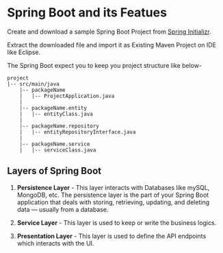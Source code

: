 # Spring Boot and its Featues

Create and download a sample Spring Boot Project from [Spring Initializr](https://start.spring.io/).

Extract the downloaded file and import it as Existing Maven Project on IDE like Eclipse.

The Spring Boot expect you to keep you project structure like below-
```
project
|-- src/main/java
    |-- packageName
    |   |-- ProjectApplication.java
    |
    |-- packageName.entity
    |   |-- entityClass.java
    |
    |-- packageName.repository
    |   |-- entityRepositoryInterface.java
    |
    |-- packageName.service
    |   |-- serviceClass.java
```

## Layers of Spring Boot

1. **Persistence Layer** - This layer interacts with Databases like mySQL, MongoDB, etc. The persistence layer is the part of your Spring Boot application that deals with storing, retrieving, updating, and deleting data — usually from a database.

2. **Service Layer** - This layer is used to keep or write the business logics.

3. **Presentation Layer** - This layer is used to define the API endpoints which interacts with the UI.